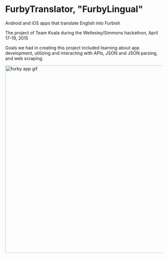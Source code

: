 # FurbyTranslator, "FurbyLingual"
Android and iOS apps that translate English into Furbish

The project of Team Koala during the Wellesley/Simmons hackathon, April 17-19, 2015

Goals we had in creating this project included learning about app development, utilizing and interacting with APIs, JSON and JSON parsing, and web scraping.

<img src="https://raw.githubusercontent.com/boycesusan/FurbyTranslator/master/furbylingual.gif" title="furby app gif" height="600" />
